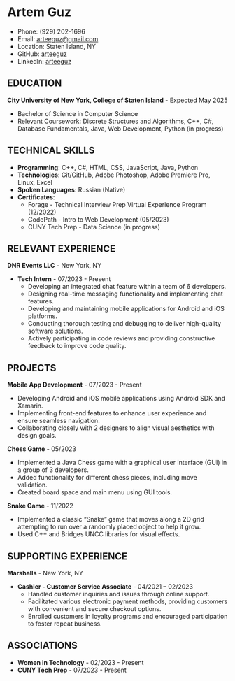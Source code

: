 # Artem Guz
- Phone: (929) 202-1696
- Email: arteeguz@gmail.com
- Location: Staten Island, NY
- GitHub: [arteeguz](https://github.com/arteeguz)
- LinkedIn: [arteeguz](https://linkedin.com/in/arteeguz)

## EDUCATION
**City University of New York, College of Staten Island** - Expected May 2025
- Bachelor of Science in Computer Science
- Relevant Coursework: Discrete Structures and Algorithms, C++, C#, Database Fundamentals, Java, Web Development, Python (in progress)

## TECHNICAL SKILLS
- **Programming**: C++, C#, HTML, CSS, JavaScript, Java, Python
- **Technologies**: Git/GitHub, Adobe Photoshop, Adobe Premiere Pro, Linux, Excel
- **Spoken Languages**: Russian (Native)
- **Certificates**: 
  - Forage - Technical Interview Prep Virtual Experience Program (12/2022)
  - CodePath - Intro to Web Development (05/2023)
  - CUNY Tech Prep - Data Science (in progress)

## RELEVANT EXPERIENCE
**DNR Events LLC** - New York, NY
- **Tech Intern** - 07/2023 - Present
  - Developing an integrated chat feature within a team of 6 developers.
  - Designing real-time messaging functionality and implementing chat features.
  - Developing and maintaining mobile applications for Android and iOS platforms.
  - Conducting thorough testing and debugging to deliver high-quality software solutions.
  - Actively participating in code reviews and providing constructive feedback to improve code quality.

## PROJECTS
**Mobile App Development** - 07/2023 - Present
- Developing Android and iOS mobile applications using Android SDK and Xamarin.
- Implementing front-end features to enhance user experience and ensure seamless navigation.
- Collaborating closely with 2 designers to align visual aesthetics with design goals.

**Chess Game** - 05/2023
- Implemented a Java Chess game with a graphical user interface (GUI) in a group of 3 developers.
- Added functionality for different chess pieces, including move validation.
- Created board space and main menu using GUI tools.

**Snake Game** - 11/2022
- Implemented a classic “Snake” game that moves along a 2D grid attempting to run over a randomly placed object to help it grow.
- Used C++ and Bridges UNCC libraries for visual effects.

## SUPPORTING EXPERIENCE
**Marshalls** - New York, NY
- **Cashier - Customer Service Associate** - 04/2021 – 02/2023
  - Handled customer inquiries and issues through online support.
  - Facilitated various electronic payment methods, providing customers with convenient and secure checkout options.
  - Enrolled customers in loyalty programs and encouraged participation to foster repeat business.

## ASSOCIATIONS
- **Women in Technology** - 02/2023 - Present
- **CUNY Tech Prep** - 07/2023 - Present

